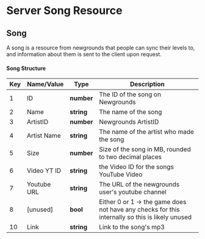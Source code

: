 # Server Song Resource

## Song

A song is a resource from newgrounds that people can sync their levels to, and information about them is sent to the client upon request.

#### Song Structure

| Key | Name/Value                | Type                                         | Description                                                              
|-----|---------------------------|----------------------------------------------|--------------------------------------------------------------------------
| 1   | ID						  | **number**									 | The ID of the song on Newgrounds
| 2   | Name					  | **string**									 | The name of the song
| 3   | ArtistID				  | **number**									 | Newgrounds ArtistID
| 4   | Artist Name				  | **string**									 | The name of the artist who made the song
| 5   | Size					  | **number**									 | Size of the song in MB, rounded to two decimal places
| 6   | Video YT ID 			  | **string**									 | the Video ID for the songs YouTube Video
| 7   | Youtube URL				  | **string**									 | The URL of the newgrounds user's youtube channel
| 8   | [unused]				  | **bool**									 | Either 0 or 1 -> the game does not have any checks for this internally so this is likely unused
| 10  | Link					  | **string**									 | Link to the song's mp3